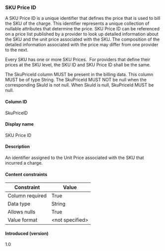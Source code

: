 ### SKU Price ID

A SKU Price ID is a unique identifier that defines the price that is used to bill the SKU of the charge. This identifier represents a unique collection of nullable attributes that determine the price. SKU Price ID can be referenced on a price list published by a provider to look up detailed information about the SKU and the unit price associated with the SKU. The composition of the detailed information associated with the price may differ from one provider to the next.

Every SKU has one or more SKU Prices.  For providers that define their prices at the SKU level, the SKU ID and SKU Price ID shall be the same.

The SkuPriceId column MUST be present in the billing data. This column MUST be of type String. The SkuPriceId MUST NOT be null when the corresponding SkuId is not null. When SkuId is null, SkuPriceId MUST be null.

#### Column ID

SkuPriceID


#### Display name

SKU Price ID


#### Description

An identifier assigned to the Unit Price associated with the SKU that incurred a charge.


#### Content constraints

|  Constraint      |  Value         |
| -------------------- | ------------------ |
|  Column required |  True          |
|  Data type       |  String        |
|  Allows nulls    |  True          |
|  Value format    |  \<not specified\> |


#### Introduced (version)

1.0
